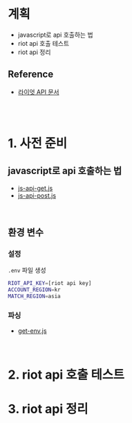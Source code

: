 # 계획

- javascript로 api 호출하는 법  
- riot api 호출 테스트  
- riot api 정리  

## Reference

- [라이엇 API 문서](https://developer.riotgames.com/apis)

<br>
<br>

# 1. 사전 준비

## javascript로 api 호출하는 법

- [js-api-get.js](./js/js-api-get.js)  
- [js-api-post.js](./js/js-api-post.js)  

<br>

## 환경 변수

### 설정

`.env` 파일 생성  

```bash
RIOT_API_KEY=[riot api key]
ACCOUNT_REGION=kr
MATCH_REGION=asia
```

### 파싱

- [get-env.js](./js/get-env.js)

<br>

# 2. riot api 호출 테스트


# 3. riot api 정리


